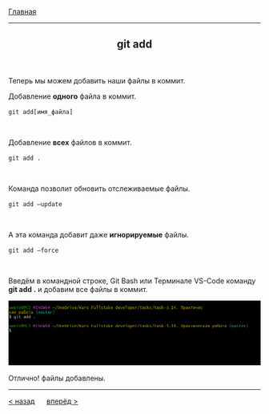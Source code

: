 [Главная](readme.md)

---
## <p align='center'>git add</p>


<br>

Теперь мы можем добавить наши файлы в коммит.

Добавление **одного** файла в коммит.

```bash=
git add[имя_файла]
```
<br>

Добавление **всех** файлов в коммит.

```bash=
git add .
```
<br>

Команда позволит обновить отслеживаемые файлы.

```bash=
git add —update
```
<br>

А эта команда добавит даже **игнорируемые** файлы.

```bash=
git add —force 
```
<br>

Bведём в командной строке, Git Bash или Терминале VS-Code команду **git add .** и добавим все файлы в коммит.

![git add](git.add.PNG)

Отлично! файлы добавлены.

---
[ < назад](status.md) &nbsp;&nbsp;&nbsp;&nbsp; [вперёд >](commit.md)